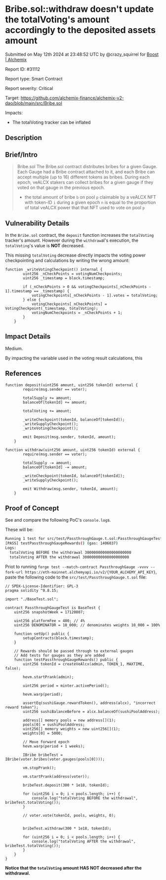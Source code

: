 
# Bribe.sol::withdraw doesn't update the totalVoting's amount accordingly to the deposited assets amount

Submitted on May 12th 2024 at 23:48:52 UTC by @crazy_squirrel for [Boost | Alchemix](https://immunefi.com/bounty/alchemix-boost/)

Report ID: #31112

Report type: Smart Contract

Report severity: Critical

Target: https://github.com/alchemix-finance/alchemix-v2-dao/blob/main/src/Bribe.sol

Impacts:
- The totalVoting tracker can be inflated

## Description
## Brief/Intro
> Bribe.sol
> The Bribe.sol contract distributes bribes for a given Gauge.  Each Gauge
> had a Bribe contract attached to it, and each Bribe can accept multiple (up 
> to 16) different tokens as bribes.  During each epoch, veALCX stakers can 
> collect bribes for a given gauge if they voted on that gauge in the previous 
> epoch.
> - the total amount of bribe `b` on pool `p` claimable by a veALCX NFT with 
> token-ID `i` during a given epoch `n` is equal to the proportion of total 
>veALCX power that that NFT used to vote on pool `p`

## Vulnerability Details
In the `Bribe.sol` contract, the `deposit` function increases the `totalVoting` tracker's amount. However during the `withdraw`al's execution, the `totalVoting`'s value is **NOT** decreased.

This missing `totalVoting` decrease directly impacts the voting power checkpointing and calculations by writing the wrong amount:

```solidity
function _writeVotingCheckpoint() internal {
        uint256 _nCheckPoints = votingNumCheckpoints;
        uint256 _timestamp = block.timestamp;

        if (_nCheckPoints > 0 && votingCheckpoints[_nCheckPoints - 1].timestamp == _timestamp) {
            votingCheckpoints[_nCheckPoints - 1].votes = totalVoting;
        } else {
            votingCheckpoints[_nCheckPoints] = VotingCheckpoint(_timestamp, totalVoting);
            votingNumCheckpoints = _nCheckPoints + 1;
        }
    }
```

## Impact Details
Medium.

By impacting the variable used in the voting result calculations, this 

## References
```solidity
function deposit(uint256 amount, uint256 tokenId) external {
        require(msg.sender == voter);

        totalSupply += amount;
        balanceOf[tokenId] += amount;

        totalVoting += amount;

        _writeCheckpoint(tokenId, balanceOf[tokenId]);
        _writeSupplyCheckpoint();
        _writeVotingCheckpoint();

        emit Deposit(msg.sender, tokenId, amount);
    }
```

```solidity
function withdraw(uint256 amount, uint256 tokenId) external {
        require(msg.sender == voter);

        totalSupply -= amount;
        balanceOf[tokenId] -= amount;

        _writeCheckpoint(tokenId, balanceOf[tokenId]);
        _writeSupplyCheckpoint();

        emit Withdraw(msg.sender, tokenId, amount);
    }
```


## Proof of Concept

See and compare the following PoC's `console.log`s.

These will be:

```bash
Running 1 test for src/test/PassthroughGauge.t.sol:PassthroughGaugeTest
[PASS] testPassthroughGaugeRewards() (gas: 1406037)
Logs:
  totalVoting BEFORE the withdrawal 300000000000000000000
  totalVoting AFTER the withdrawal 300000000000000000000
```

Priot to running `forge test --match-contract PassthroughGauge -vvvv --fork-url https://eth-mainnet.alchemyapi.io/v2/{YOUR_ALCHEMY_API_KEY}`, paste the following code to the `src/test/PassthroughGauge.t.sol` file:

```solidity
// SPDX-License-Identifier: GPL-3
pragma solidity ^0.8.15;

import "./BaseTest.sol";

contract PassthroughGaugeTest is BaseTest {
    uint256 snapshotWeek = 17120807;

    uint256 platformFee = 400; // 4%
    uint256 DENOMINATOR = 10_000; // denominates weights 10_000 = 100%

    function setUp() public {
        setupContracts(block.timestamp);
    }

    // Rewards should be passed through to external gauges
    // Add tests for gauges as they are added
    function testPassthroughGaugeRewards() public {
        uint256 tokenId = createVeAlcx(admin, TOKEN_1, MAXTIME, false);

        hevm.startPrank(admin);

        uint256 period = minter.activePeriod();

        hevm.warp(period);

        assertEq(sushiGauge.rewardToken(), address(alcx), "incorrect reward token");
        uint256 sushiBalanceBefore = alcx.balanceOf(sushiPoolAddress);

        address[] memory pools = new address[](1);
        pools[0] = sushiPoolAddress;
        uint256[] memory weights = new uint256[](1);
        weights[0] = 5000;

        // Move forward epoch
        hevm.warp(period + 1 weeks);

        IBribe bribeTest = IBribe(voter.bribes(voter.gauges(pools[0])));

        vm.stopPrank();

        vm.startPrank(address(voter));

        bribeTest.deposit(300 * 1e18, tokenId);

        for (uint256 i = 0; i < pools.length; i++) {
            console.log("totalVoting BEFORE the withdrawal", bribeTest.totalVoting());
        }

        // voter.vote(tokenId, pools, weights, 0);


        bribeTest.withdraw(300 * 1e18, tokenId);

        for (uint256 i = 0; i < pools.length; i++) {
            console.log("totalVoting AFTER the withdrawal", bribeTest.totalVoting());
        }
    }
}
```

**Notice that the `totalVoting` amount HAS NOT decreased after the withdrawal.**